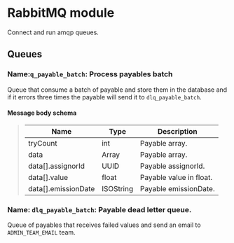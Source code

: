 # RabbitMQ module
Connect and run amqp queues. 

## Queues
### Name:`q_payable_batch`: Process payables batch
Queue that consume a batch of payable and store them in the database and if it errors three times the payable will send it to `dlq_payable_batch`.
#### Message body schema
> | Name                    | Type          | Description             |
> |-------------------------|---------------|-------------------------|
> | tryCount            | int               | Payable array.          |
> | data                | Array<PayableDto> | Payable array.          |
> | data[].assignorId   | UUID              | Payable assignorId.     |
> | data[].value        | float             | Payable value in float. |
> | data[].emissionDate | ISOString         | Payable emissionDate.   |

### Name: `dlq_payable_batch`: Payable dead letter queue.
Queue of payables that receives failed values and send an email to `ADMIN_TEAM_EMAIL` team.
